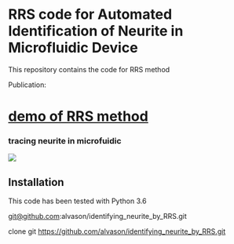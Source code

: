 # RRS code for Automated Identification of Neurite in Microfluidic Device
This repository contains the code for RRS method

Publication: 
# [demo of RRS method](https://github.com/alvason/cd137_tissue_tracking.ipynb)

### tracing neurite in microfuidic
![](/figure/.png)

## Installation
This code has been tested with Python 3.6 

git@github.com:alvason/identifying_neurite_by_RRS.git


clone git https://github.com/alvason/identifying_neurite_by_RRS.git
